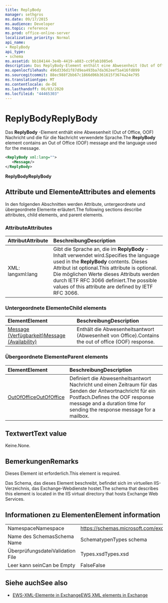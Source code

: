 ```yaml
---
title: ReplyBody
manager: sethgros
ms.date: 09/17/2015
ms.audience: Developer
ms.topic: reference
ms.prod: office-online-server
localization_priority: Normal
api_name:
- ReplyBody
api_type:
- schema
ms.assetid: bb184144-3e4b-4419-a883-cc9fab1085e6
description: Das ReplyBody-Element enthält eine Abwesenheit (Out of Office, OOF) Nachricht und die für die Nachricht verwendete Sprache.
ms.openlocfilehash: 496d336d1f87d9ea493ba7da362eef5a416fd899
ms.sourcegitcommit: 88ec988f2bb67c1866d06b361615f3674a24e795
ms.translationtype: MT
ms.contentlocale: de-DE
ms.lasthandoff: 06/03/2020
ms.locfileid: "44465303"
---
```

# <a name="replybody"></a><span data-ttu-id="e57bb-103">ReplyBody</span><span class="sxs-lookup"><span data-stu-id="e57bb-103">ReplyBody</span></span>

<span data-ttu-id="e57bb-104">Das **ReplyBody** -Element enthält eine Abwesenheit (Out of Office, OOF) Nachricht und die für die Nachricht verwendete Sprache.</span><span class="sxs-lookup"><span data-stu-id="e57bb-104">The **ReplyBody** element contains an Out of Office (OOF) message and the language used for the message.</span></span> 
  
```XML
<ReplyBody xml:lang="">
   <Message/>
</ReplyBody>
```

 <span data-ttu-id="e57bb-105">**ReplyBody**</span><span class="sxs-lookup"><span data-stu-id="e57bb-105">**ReplyBody**</span></span>
## <a name="attributes-and-elements"></a><span data-ttu-id="e57bb-106">Attribute und Elemente</span><span class="sxs-lookup"><span data-stu-id="e57bb-106">Attributes and elements</span></span>

<span data-ttu-id="e57bb-107">In den folgenden Abschnitten werden Attribute, untergeordnete und übergeordnete Elemente erläutert.</span><span class="sxs-lookup"><span data-stu-id="e57bb-107">The following sections describe attributes, child elements, and parent elements.</span></span>
  
### <a name="attributes"></a><span data-ttu-id="e57bb-108">Attribute</span><span class="sxs-lookup"><span data-stu-id="e57bb-108">Attributes</span></span>

|<span data-ttu-id="e57bb-109">**Attribut**</span><span class="sxs-lookup"><span data-stu-id="e57bb-109">**Attribute**</span></span>|<span data-ttu-id="e57bb-110">**Beschreibung**</span><span class="sxs-lookup"><span data-stu-id="e57bb-110">**Description**</span></span>|
|:-----|:-----|
|<span data-ttu-id="e57bb-111">XML: lang</span><span class="sxs-lookup"><span data-stu-id="e57bb-111">xml:lang</span></span>  <br/> |<span data-ttu-id="e57bb-112">Gibt die Sprache an, die im **ReplyBody** -Inhalt verwendet wird.</span><span class="sxs-lookup"><span data-stu-id="e57bb-112">Specifies the language used in the **ReplyBody** contents.</span></span> <span data-ttu-id="e57bb-113">Dieses Attribut ist optional.</span><span class="sxs-lookup"><span data-stu-id="e57bb-113">This attribute is optional.</span></span> <span data-ttu-id="e57bb-114">Die möglichen Werte dieses Attributs werden durch IETF RFC 3066 definiert.</span><span class="sxs-lookup"><span data-stu-id="e57bb-114">The possible values of this attribute are defined by IETF RFC 3066.</span></span>  <br/> |
   
### <a name="child-elements"></a><span data-ttu-id="e57bb-115">Untergeordnete Elemente</span><span class="sxs-lookup"><span data-stu-id="e57bb-115">Child elements</span></span>

|<span data-ttu-id="e57bb-116">**Element**</span><span class="sxs-lookup"><span data-stu-id="e57bb-116">**Element**</span></span>|<span data-ttu-id="e57bb-117">**Beschreibung**</span><span class="sxs-lookup"><span data-stu-id="e57bb-117">**Description**</span></span>|
|:-----|:-----|
|[<span data-ttu-id="e57bb-118">Message (Verfügbarkeit)</span><span class="sxs-lookup"><span data-stu-id="e57bb-118">Message (Availability)</span></span>](message-availability.md) <br/> |<span data-ttu-id="e57bb-119">Enthält die Abwesenheitsantwort (Abwesenheit von Office).</span><span class="sxs-lookup"><span data-stu-id="e57bb-119">Contains the out of office (OOF) response.</span></span>  <br/> |
   
### <a name="parent-elements"></a><span data-ttu-id="e57bb-120">Übergeordnete Elemente</span><span class="sxs-lookup"><span data-stu-id="e57bb-120">Parent elements</span></span>

|<span data-ttu-id="e57bb-121">**Element**</span><span class="sxs-lookup"><span data-stu-id="e57bb-121">**Element**</span></span>|<span data-ttu-id="e57bb-122">**Beschreibung**</span><span class="sxs-lookup"><span data-stu-id="e57bb-122">**Description**</span></span>|
|:-----|:-----|
|[<span data-ttu-id="e57bb-123">OutOfOffice</span><span class="sxs-lookup"><span data-stu-id="e57bb-123">OutOfOffice</span></span>](outofoffice.md) <br/> |<span data-ttu-id="e57bb-124">Definiert die Abwesenheitsantwort Nachricht und einen Zeitraum für das Senden der Antwortnachricht für ein Postfach.</span><span class="sxs-lookup"><span data-stu-id="e57bb-124">Defines the OOF response message and a duration time for sending the response message for a mailbox.</span></span>  <br/> |
   
## <a name="text-value"></a><span data-ttu-id="e57bb-125">Textwert</span><span class="sxs-lookup"><span data-stu-id="e57bb-125">Text value</span></span>

<span data-ttu-id="e57bb-126">Keine.</span><span class="sxs-lookup"><span data-stu-id="e57bb-126">None.</span></span>
  
## <a name="remarks"></a><span data-ttu-id="e57bb-127">Bemerkungen</span><span class="sxs-lookup"><span data-stu-id="e57bb-127">Remarks</span></span>

<span data-ttu-id="e57bb-128">Dieses Element ist erforderlich.</span><span class="sxs-lookup"><span data-stu-id="e57bb-128">This element is required.</span></span>
  
<span data-ttu-id="e57bb-129">Das Schema, das dieses Element beschreibt, befindet sich im virtuellen IIS-Verzeichnis, das Exchange-Webdienste hostet.</span><span class="sxs-lookup"><span data-stu-id="e57bb-129">The schema that describes this element is located in the IIS virtual directory that hosts Exchange Web Services.</span></span>
  
## <a name="element-information"></a><span data-ttu-id="e57bb-130">Informationen zu Elementen</span><span class="sxs-lookup"><span data-stu-id="e57bb-130">Element information</span></span>

|||
|:-----|:-----|
|<span data-ttu-id="e57bb-131">Namespace</span><span class="sxs-lookup"><span data-stu-id="e57bb-131">Namespace</span></span>  <br/> |https://schemas.microsoft.com/exchange/services/2006/types  <br/> |
|<span data-ttu-id="e57bb-132">Name des Schemas</span><span class="sxs-lookup"><span data-stu-id="e57bb-132">Schema Name</span></span>  <br/> |<span data-ttu-id="e57bb-133">Schematypen</span><span class="sxs-lookup"><span data-stu-id="e57bb-133">Types schema</span></span>  <br/> |
|<span data-ttu-id="e57bb-134">Überprüfungsdatei</span><span class="sxs-lookup"><span data-stu-id="e57bb-134">Validation File</span></span>  <br/> |<span data-ttu-id="e57bb-135">Types.xsd</span><span class="sxs-lookup"><span data-stu-id="e57bb-135">Types.xsd</span></span>  <br/> |
|<span data-ttu-id="e57bb-136">Leer kann sein</span><span class="sxs-lookup"><span data-stu-id="e57bb-136">Can be Empty</span></span>  <br/> |<span data-ttu-id="e57bb-137">False</span><span class="sxs-lookup"><span data-stu-id="e57bb-137">False</span></span>  <br/> |
   
## <a name="see-also"></a><span data-ttu-id="e57bb-138">Siehe auch</span><span class="sxs-lookup"><span data-stu-id="e57bb-138">See also</span></span>



- [<span data-ttu-id="e57bb-139">EWS-XML-Elemente in Exchange</span><span class="sxs-lookup"><span data-stu-id="e57bb-139">EWS XML elements in Exchange</span></span>](ews-xml-elements-in-exchange.md)


